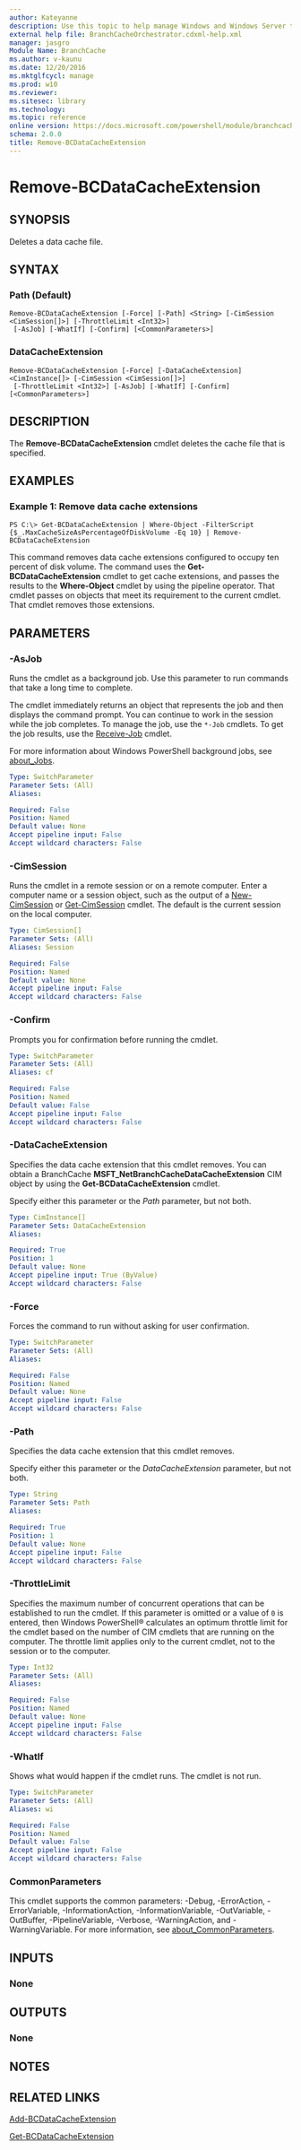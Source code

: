 ```yaml
---
author: Kateyanne
description: Use this topic to help manage Windows and Windows Server technologies with Windows PowerShell.
external help file: BranchCacheOrchestrator.cdxml-help.xml
manager: jasgro
Module Name: BranchCache
ms.author: v-kaunu
ms.date: 12/20/2016
ms.mktglfcycl: manage
ms.prod: w10
ms.reviewer: 
ms.sitesec: library
ms.technology: 
ms.topic: reference
online version: https://docs.microsoft.com/powershell/module/branchcache/remove-bcdatacacheextension?view=windowsserver2022-ps&wt.mc_id=ps-gethelp
schema: 2.0.0
title: Remove-BCDataCacheExtension
---
```


# Remove-BCDataCacheExtension

## SYNOPSIS
Deletes a data cache file.

## SYNTAX

### Path (Default)
```
Remove-BCDataCacheExtension [-Force] [-Path] <String> [-CimSession <CimSession[]>] [-ThrottleLimit <Int32>]
 [-AsJob] [-WhatIf] [-Confirm] [<CommonParameters>]
```

### DataCacheExtension
```
Remove-BCDataCacheExtension [-Force] [-DataCacheExtension] <CimInstance[]> [-CimSession <CimSession[]>]
 [-ThrottleLimit <Int32>] [-AsJob] [-WhatIf] [-Confirm] [<CommonParameters>]
```

## DESCRIPTION
The **Remove-BCDataCacheExtension** cmdlet deletes the cache file that is specified.

## EXAMPLES

### Example 1: Remove data cache extensions
```
PS C:\> Get-BCDataCacheExtension | Where-Object -FilterScript {$_.MaxCacheSizeAsPercentageOfDiskVolume -Eq 10} | Remove-BCDataCacheExtension
```

This command removes data cache extensions configured to occupy ten percent of disk volume.
The command uses the **Get-BCDataCacheExtension** cmdlet to get cache extensions, and passes the results to the **Where-Object** cmdlet by using the pipeline operator.
That cmdlet passes on objects that meet its requirement to the current cmdlet.
That cmdlet removes those extensions.

## PARAMETERS

### -AsJob
Runs the cmdlet as a background job. Use this parameter to run commands that take a long time to complete. 

The cmdlet immediately returns an object that represents the job and then displays the command prompt. 
You can continue to work in the session while the job completes. 
To manage the job, use the `*-Job` cmdlets. 
To get the job results, use the [Receive-Job](https://go.microsoft.com/fwlink/?LinkID=113372) cmdlet. 

For more information about Windows PowerShell background jobs, see [about_Jobs](https://go.microsoft.com/fwlink/?LinkID=113251).

```yaml
Type: SwitchParameter
Parameter Sets: (All)
Aliases: 

Required: False
Position: Named
Default value: None
Accept pipeline input: False
Accept wildcard characters: False
```

### -CimSession
Runs the cmdlet in a remote session or on a remote computer.
Enter a computer name or a session object, such as the output of a [New-CimSession](https://go.microsoft.com/fwlink/p/?LinkId=227967) or [Get-CimSession](https://go.microsoft.com/fwlink/p/?LinkId=227966) cmdlet.
The default is the current session on the local computer.

```yaml
Type: CimSession[]
Parameter Sets: (All)
Aliases: Session

Required: False
Position: Named
Default value: None
Accept pipeline input: False
Accept wildcard characters: False
```

### -Confirm
Prompts you for confirmation before running the cmdlet.

```yaml
Type: SwitchParameter
Parameter Sets: (All)
Aliases: cf

Required: False
Position: Named
Default value: False
Accept pipeline input: False
Accept wildcard characters: False
```

### -DataCacheExtension
Specifies the data cache extension that this cmdlet removes.
You can obtain a BranchCache **MSFT_NetBranchCacheDataCacheExtension** CIM object by using the **Get-BCDataCacheExtension** cmdlet.

Specify either this parameter or the *Path* parameter, but not both.

```yaml
Type: CimInstance[]
Parameter Sets: DataCacheExtension
Aliases: 

Required: True
Position: 1
Default value: None
Accept pipeline input: True (ByValue)
Accept wildcard characters: False
```

### -Force
Forces the command to run without asking for user confirmation.

```yaml
Type: SwitchParameter
Parameter Sets: (All)
Aliases: 

Required: False
Position: Named
Default value: None
Accept pipeline input: False
Accept wildcard characters: False
```

### -Path
Specifies the data cache extension that this cmdlet removes.

Specify either this parameter or the *DataCacheExtension* parameter, but not both.

```yaml
Type: String
Parameter Sets: Path
Aliases: 

Required: True
Position: 1
Default value: None
Accept pipeline input: False
Accept wildcard characters: False
```

### -ThrottleLimit
Specifies the maximum number of concurrent operations that can be established to run the cmdlet.
If this parameter is omitted or a value of `0` is entered, then Windows PowerShell® calculates an optimum throttle limit for the cmdlet based on the number of CIM cmdlets that are running on the computer.
The throttle limit applies only to the current cmdlet, not to the session or to the computer.

```yaml
Type: Int32
Parameter Sets: (All)
Aliases: 

Required: False
Position: Named
Default value: None
Accept pipeline input: False
Accept wildcard characters: False
```

### -WhatIf
Shows what would happen if the cmdlet runs.
The cmdlet is not run.

```yaml
Type: SwitchParameter
Parameter Sets: (All)
Aliases: wi

Required: False
Position: Named
Default value: False
Accept pipeline input: False
Accept wildcard characters: False
```

### CommonParameters
This cmdlet supports the common parameters: -Debug, -ErrorAction, -ErrorVariable, -InformationAction, -InformationVariable, -OutVariable, -OutBuffer, -PipelineVariable, -Verbose, -WarningAction, and -WarningVariable. For more information, see [about_CommonParameters](https://go.microsoft.com/fwlink/?LinkID=113216).

## INPUTS

### None

## OUTPUTS

### None

## NOTES

## RELATED LINKS

[Add-BCDataCacheExtension](./Add-BCDataCacheExtension.md)

[Get-BCDataCacheExtension](./Get-BCDataCacheExtension.md)

